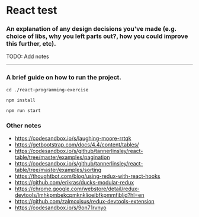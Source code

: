# React test

### An explanation of any design decisions you've made (e.g. choice of libs, why you left parts out?, how you could improve this further, etc).

TODO: Add notes



-----------
### A brief guide on how to run the project.

```
cd ./react-programming-exercise
```
``` 
npm install
```
``` 
npm run start
```


### Other notes

- https://codesandbox.io/s/laughing-moore-rrtqk
- https://getbootstrap.com/docs/4.4/content/tables/
- https://codesandbox.io/s/github/tannerlinsley/react-table/tree/master/examples/pagination
- https://codesandbox.io/s/github/tannerlinsley/react-table/tree/master/examples/sorting
- https://thoughtbot.com/blog/using-redux-with-react-hooks
- https://github.com/erikras/ducks-modular-redux
- https://chrome.google.com/webstore/detail/redux-devtools/lmhkpmbekcpmknklioeibfkpmmfibljd?hl=en
- https://github.com/zalmoxisus/redux-devtools-extension
- https://codesandbox.io/s/9on71rvnyo
